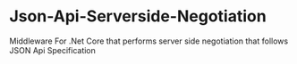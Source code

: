 # Json-Api-Serverside-Negotiation
Middleware  For .Net Core that performs server side negotiation that follows JSON Api Specification 
